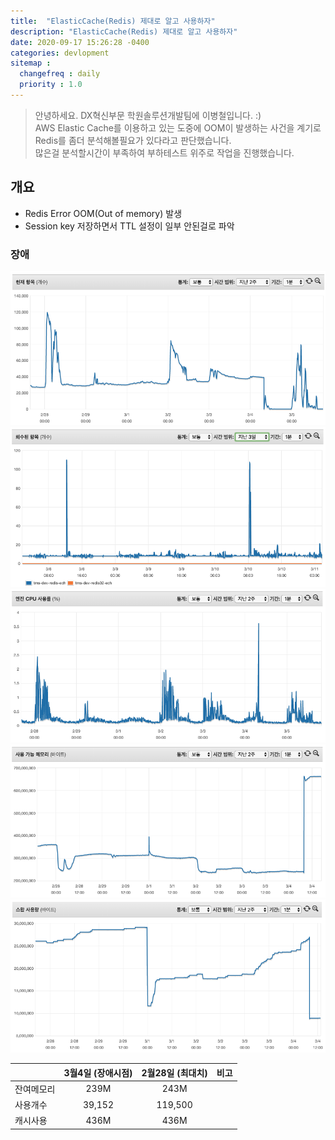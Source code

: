 ```yaml
---
title:  "ElasticCache(Redis) 제대로 알고 사용하자"
description: "ElasticCache(Redis) 제대로 알고 사용하자"
date: 2020-09-17 15:26:28 -0400
categories: devlopment
sitemap :
  changefreq : daily
  priority : 1.0
---
```


> 안녕하세요. DX혁신부문 학원솔루션개발팀에 이병철입니다. :)  
> AWS Elastic Cache를 이용하고 있는 도중에 OOM이 발생하는 사건을 계기로 Redis를 좀더 분석해볼필요가 있다라고 판단했습니다.  
> 많은걸 분석할시간이 부족하여 부하테스트 위주로 작업을 진행했습니다. 

## 개요
* Redis Error OOM(Out of memory) 발생
* Session key 저장하면서 TTL 설정이 일부 안된걸로 파악

### 장애 
![이미지1](/assets/images/elasticcache/2020-09-17-01.png)  
![이미지1](/assets/images/elasticcache/2020-09-17-02.png)  
![이미지1](/assets/images/elasticcache/2020-09-17-03.png)  
![이미지1](/assets/images/elasticcache/2020-09-17-04.png)  
![이미지1](/assets/images/elasticcache/2020-09-17-05.png)  

| | 3월4일 (장애시점) | 2월28일 (최대치) | 비고 |
|:---|:---:|:---:|:---:|
|잔여메모리|239M|243M| |
|사용개수| 39,152 | 119,500| |
|캐시사용| 436M | 436M |

